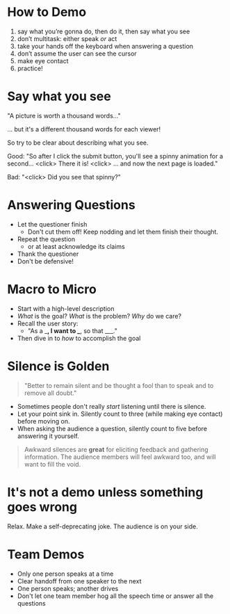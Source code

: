 # How to Demo

1. say what you’re gonna do, then do it, then say what you see
2. don’t multitask: either speak *or* act
3. take your hands off the keyboard when answering a question
3. don’t assume the user can see the cursor
4. make eye contact
5. practice!

# Say what you see

"A picture is worth a thousand words..."

... but it's a different thousand words for each viewer!

So try to be clear about describing what you see.

Good: "So after I click the submit button, you'll see a spinny animation for a second... \<click> There it is! \<click> ... and now the next page is loaded."

Bad: "\<click> Did you see that spinny?"

# Answering Questions

* Let the questioner finish
    * Don't cut them off! Keep nodding and let them finish their thought.
* Repeat the question 
    * or at least acknowledge its claims
* Thank the questioner
* Don't be defensive!

# Macro to Micro

* Start with a high-level description
* *What* is the goal? *What* is the problem? *Why* do we care?
* Recall the user story:
    * "As a \___, I want to \___, so that \___."
* Then dive in to *how* to accomplish the goal

# Silence is Golden

> "Better to remain silent and be thought a fool than to speak and to remove all doubt."

* Sometimes people don't really *start* listening until there is silence.
* Let your point sink in. Silently count to three (while making eye contact) before moving on.
* When asking the audience a question, silently count to five before answering it yourself. 

> Awkward silences are **great** for eliciting feedback and gathering information. The audience members will feel awkward too, and will want to fill the void.

# It's not a demo unless something goes wrong

Relax. Make a self-deprecating joke. The audience is on your side.

# Team Demos

* Only one person speaks at a time
* Clear handoff from one speaker to the next
* One person speaks; another drives
* Don't let one team member hog all the speech time or answer all the questions

